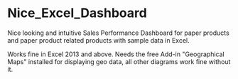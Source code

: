 # Nice_Excel_Dashboard
Nice looking and intuitive Sales Performance Dashboard for paper products and paper product related products with sample data in Excel.

Works fine in Excel 2013 and above. Needs the free Add-in "Geographical Maps" installed for displaying geo data, all other diagrams work fine without it.

